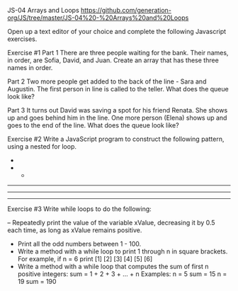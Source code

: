 JS-04 Arrays and Loops
https://github.com/generation-org/JS/tree/master/JS-04%20-%20Arrays%20and%20Loops


Open up a text editor of your choice and complete the following Javascript exercises.

Exercise #1
Part 1
There are three people waiting for the bank. Their names, in order, are Sofia, David, and Juan. Create an array that has these three names in order.

Part 2
Two more people get added to the back of the line - Sara and Augustin. The first person in line is called to the teller. What does the queue look like?

Part 3
It turns out David was saving a spot for his friend Renata. She shows up and goes behind him in the line. One more person (Elena) shows up and goes to the end of the line. What does the queue look like?

Exercise #2
Write a JavaScript program to construct the following pattern, using a nested for loop.

*  
* *  
* * *  
* * * *  
* * * * *
Exercise #3
Write while loops to do the following:

– Repeatedly print the value of the variable xValue, decreasing it by 0.5 each time,
as long as xValue remains positive.
- Print all the odd numbers between 1 - 100.
- Write a method with a while loop to print 1 through n in square brackets. 
For example, if n = 6 print [1] [2] [3] [4] [5] [6]
- Write a method with a while loop that computes the sum of first n positive integers: 
sum = 1 + 2 + 3 + … + n
Examples:
n = 5 sum = 15
n = 19 sum = 190